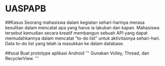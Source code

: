 # UASPAPB
##Kasus
Seorang mahasiswa dalam kegiatan sehari-harinya merasa kesulitan dalam mencatat apa yang harus ia lakukan  dan kapan. Mahasiswa tersebut kemudian secara kreatif membangun sebuah API yang dapat memudahkannya  dalam mencatat “to-do list” untuk aktivitasnya sehari-hari. Data to-do list yang telah ia masukkan ke dalam  database.

##soal
Buat prototype aplikasi Android
'''
Gunakan Volley, Thread, dan RecyclerView. 
'''
